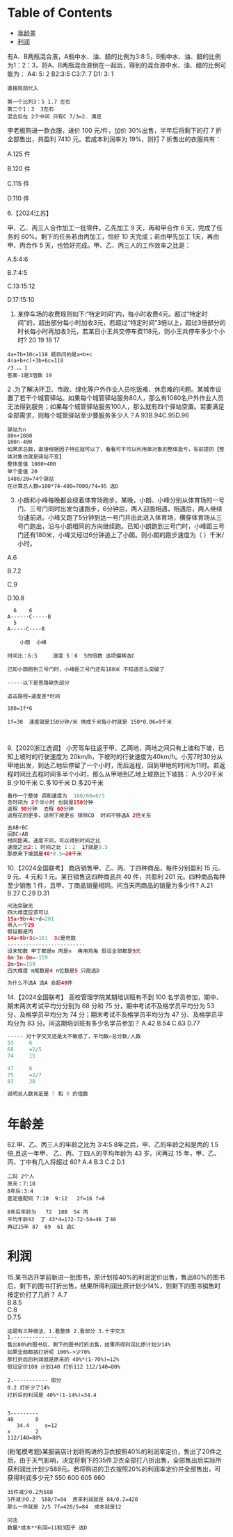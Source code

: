 # Table of Contents

* [年龄差](#年龄差)
* [利润](#利润)



有A、B两瓶混合液，A瓶中水、油、醋的比例为3:8:5，B瓶中水、油、醋的比例为1：2：3，将A、B两瓶混合液倒在一起后，得到的混合液中水、油、醋的比例可能为：
A4: 5: 2
B2:3:5
C3:7: 7
D1: 3: 1

```
直接局部代入

第一个比列3：5 1.7 左右
第二个1：3  3左右 
混合后在 2个中间 只有C 7/3=2. 满足
```



李老板购进一款衣服，进价 100 元/件，加价 30%出售，半年后将剩下的打 7 折全部售出，共盈利 7410 元。若成本利润率为 19%，则打 7 折售出的衣服共有：

A.125 件

B.120 件

C.115 件

D.110 件

6.【2024江苏】

甲、乙、丙三人合作加工一批零件。乙先加工 9 天，再和甲合作 6 天，完成了任务的 60%。剩下的任务若由丙加工，恰好 10 天完成；若由甲先加工 1天，再由甲、丙合作 5 天，也恰好完成。甲、乙、丙三人的工作效率之比是：

A.5:4:6

B.7:4:5

C.13:15:12

D.17:15:10

1. 某停车场的收费规则如下:“特定时间”内，每小时收费4元。超过“特定时间”的，超出部分每小时加收3元，若超过“特定时间”3倍以上，超过3倍部分的时长每小时再加收3元，若某日小王共交停车费118元，则小王共停车多少个小时?
   20
   19
   18
   17

```
4a+7b+10c=118 题目问的是a+b+c
4(a+b+c)+3b+6c=118
/3.。。1 
答案-1是3倍数 19 
```

2 .为了解决环卫、市政、绿化等户外作业人员吃饭难、休息难的问题。某城市设置了若干个城管驿站。如果每个城管驿站服务80人，那么有1080名户外作业人员无法得到服务；如果每个城管驿站服务100人，那么就有四个驿站空置。若要满足全部需求，则每个城管驿站至少要服务多少人？A.93B.94C.95D.96

```
驿站为n
80n+1080
100n-400
如果求总数，直接根据因子特征就可以了，看看可不可以利用单对象的整体盈亏，有前提的【整体对象也就是驿站不变】
整体差值 1080+400
单个差值 20 
1480/20=74个驿站  
在计算总人数=100*74-400=7000/74=95 选D
```

3. 小朗和小峰每晚都会绕着体育场跑步。某晚，小朗、小峰分别从体育场的一号门、三号门同时出发匀速跑步，6分钟后，两人迎面相遇，相遇后，两人继续匀速前进。小峰又跑了5分钟到达一号门并由此进入体育场，横穿体育场从三号门跑出，沿与小朗相同的方向继续跑。已知小朗跑到三号门时，小峰距三号门还有180米，小峰又经过6分钟追上了小朗。则小朗的跑步速度为（ ）千米/小时。

A.6 

B.7.2 

C.9 

D.10.8

```
  6    6
A------C-----B
  5
A-----C----B

​    小朗  小峰

时间比：6:5     速度 5：6  5的倍数 选项偏移选C

已知小朗跑到三号门时，小峰距三号门还有180米 不知道怎么突破了

-----以下是思路缺失部分

追击路程=速度差*时间 

180=1f*6 

1f=30  速度就是150分钟/米 换成千米每小时就是 150*0.06=9千米

 
```

9.【2020浙江选调】
小芳驾车往返于甲、乙两地，两地之间只有上坡和下坡，已知上坡时的行驶速度为
20km/h，下坡时的行驶速度为40km/h。小芳7时30分从甲地出发，到达乙地后停留了一个小时，而后返程，回到甲地的时间为11时。若返程时间比去程时间多半个小时，那么从甲地到乙地上坡路比下坡路：
A.少20千米
B.少10千米
C.多10千米
D.多20千米
```java
看作一个整体 调和速度为  160/60=8/3   
总时间为 2个半小时 也就是150分钟  
返程 90分钟  去程 60分钟
返程花的更多，说明下坡更长 排除CD  时间不够选A 2倍关系

去AB+BC
回BC+AB
相同距离，速度不同，可以得到时间之比
速度之比2:1 时间之比 1：2  1f就是0.5
那原来下坡就是40*0.5=20千米
```
10.【2024全国联考】
商店销售甲、乙、丙、丁四种商品，每件分别盈利 15 元、9 元、4 元和 1 元。某日销售这四种商品共 40 件，共盈利 201 元。四种商品每种至少销售 1 件，且甲、丁商品销量相同。问当天丙商品的销量为多少件?
A.21
B.27
C.29
D.31
```java
问法突破无
四大维度应该可以
15a+9b+4c+d=201
带入一个29
假设都是丙
14a+8b+3c=161  3c是奇数
-------------------------
设未知数 甲丁都是m 丙是n  再用鸡兔 假设全部都是9元
6m-5n-8m=-159
2m+5n=159
四大维度 m尾数是4 n位数是5 只能选D

为什么不选A 选A 会超40件
```
14.【2024全国联考】
高校管理学院某期培训班有不到 100 名学员参加，期中、期末两次考试平均分分别为 68 分和 75 分，期中考试不及格学员平均分为 53 分，及格学员平均分为 74 分；期末考试不及格学员平均分为 47 分、及格学员平均分为 83 分。问这期培训班有多少名学员参加？
A.42
B.54
C.63
D.77
```java
----- 对十字交叉还是太不敏感了，平均数=总分数/人数
53     6
68     =2/5   
74     15

47     6
75     =2/7
83     28

说明总人数肯定是 7 和 9 的倍数 
```



# 年龄差

62.甲、乙、丙三人的年龄之比为 3:4:5      8年之后，甲、乙的年龄之和是丙的 1.5 倍,且这一年甲、 乙、丙、丁四人的平均年龄为 43 岁。问再过 15 年，甲、乙、丙、丁中有几人将超过 60? A.4 B.3 C.2 D.1

```
二妈 2个人 
原来：7:10
8年后:3:4
差定值配同 7:10  9:12   2f=16 f=8

8年后年龄为   72  108  54 丙
平均年龄43  丁 43*4=172-72-54=46 丁46  
再过15年 87  69  61 选C

```



# 利润

15.某书店开学前新进一批图书，原计划按40%的利润定价出售，售出80%的图书后，剩下的图书打折出售，结果所得利润比原计划少14%，则剩下的图书销售时按定价打了几折？
A.7     
B.8.5     
C.8     
D.7.5

```
这题有三种做法，1.看整体 2.看部分 3.十字交叉
1.--------------
售出80%的图书后，剩下的图书打折出售，结果所得利润比原计划少14%
如果全部都按打折呢 100%->少70%
那打折后的利润就是原来的 40%*(1-70%)=12%
假设定价100 计划140 打折112 112/140=80%

2.----------- 部分
0.2 打折少了14%
打折后的利润是 40%*(1-14%)=34.4 


3---------
40       8
   34.4     x=12 
x        2
112/140=80%
```



(粉笔模考题)某服装店计划将购进的卫衣按照40%的利润率定价，售出了20件之后，由于天气影响，决定将剩下的35件卫衣全部打八折出售，全部售出后实际所获利润比计划少588元。若将购进的卫衣按照20%的利润率定价并全部售出，可获得利润多少元?
550
600
605
660

```
35件减少0.2为588
5件减少0.2  588/7=84  原来利润就是 84/0.2=420
那么一件就是 2/5 7f=420/5=84  成本就是12

问法
数量*成本**利润=11和3因子 选D
```

